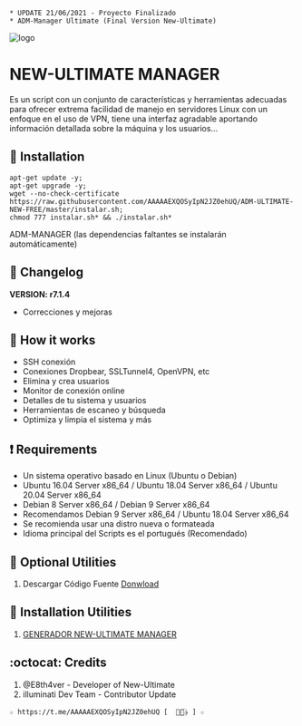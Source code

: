 ﻿```
* UPDATE 21/06/2021 - Proyecto Finalizado
* ADM-Manager Ultimate (Final Version New-Ultimate)
```
![logo](https://github.com/AAAAAEXQOSyIpN2JZ0ehUQ/ADM-ULTIMATE-NEW-FREE/blob/master/Imagenes/ADM_ULTIMATE_NEW_FREE.png)

# NEW-ULTIMATE MANAGER
Es un script con un conjunto de características y herramientas adecuadas para 
ofrecer extrema facilidad de manejo en servidores Linux con un enfoque en el uso de 
VPN, tiene una interfaz agradable aportando información detallada sobre la máquina
y los usuarios...

## :book: Installation
```
apt-get update -y;
apt-get upgrade -y;
wget --no-check-certificate https://raw.githubusercontent.com/AAAAAEXQOSyIpN2JZ0ehUQ/ADM-ULTIMATE-NEW-FREE/master/instalar.sh;
chmod 777 instalar.sh* && ./instalar.sh*
```
ADM-MANAGER (las dependencias faltantes se instalarán automáticamente)

## :scroll: Changelog
**VERSION: r7.1.4**
* Correcciones y mejoras

## :book: How it works
* SSH conexión
* Conexiones Dropbear, SSLTunnel4, OpenVPN, etc
* Elimina y crea usuarios
* Monitor de conexión online
* Detalles de tu sistema y usuarios
* Herramientas de escaneo y búsqueda
* Optimiza y limpia el sistema y más

## :heavy_exclamation_mark: Requirements
* Un sistema operativo basado en Linux (Ubuntu o Debian)
* Ubuntu 16.04 Server x86_64 / Ubuntu 18.04 Server x86_64 / Ubuntu 20.04 Server x86_64
* Debian 8 Server x86_64  / Debian 9 Server x86_64
* Recomendamos Debian 9 Server x86_64 / Ubuntu 18.04 Server x86_64
* Se recomienda usar una distro nueva o formateada
* Idioma principal del Scripts es el portugués (Recomendado)

## :book: Optional Utilities
1. Descargar Código Fuente [Donwload](https://raw.githubusercontent.com/AAAAAEXQOSyIpN2JZ0ehUQ/ADM-ULTIMATE-NEW-FREE/master/Install/Source-Code-ADM-Manager_Ultimate.zip.zip)

## :book: Installation Utilities
1. [GENERADOR NEW-ULTIMATE MANAGER](https://github.com/AAAAAEXQOSyIpN2JZ0ehUQ/ADM-ULTIMATE-NEW-FREE/tree/master/Install/Generador)

## :octocat: Credits
1. @E8th4ver - Developer of New-Ultimate
2. illuminati Dev Team - Contributor Update 
```
☆ https://t.me/AAAAAEXQOSyIpN2JZ0ehUQ [  ⃘⃤꙰✰ ] ☆
```
